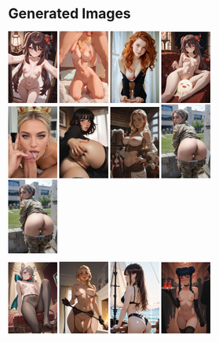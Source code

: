 # Generated Images



<img src="2025_09_15_01_thumb.webp" width="100"/> <img src="2025_09_15_02_thumb.webp" width="100"/> <img src="2025_09_15_03_thumb.webp" width="100"/> <img src="2025_09_15_04_thumb.webp" width="100"/> <img src="2025_09_15_05_thumb.webp" width="100"/> <img src="2025_09_15_06_thumb.webp" width="100"/> <img src="2025_09_15_07_thumb.webp" width="100"/> <img src="2025_09_15_08_thumb.webp" width="100"/> <img src="2025_09_15_09_thumb.webp" width="100"/>

<img src="2025_09_15_10_thumb.webp" width="100"/> <img src="2025_09_15_11_thumb.webp" width="100"/> <img src="2025_09_15_12_thumb.webp" width="100"/> <img src="2025_09_15_13_thumb.webp" width="100"/>